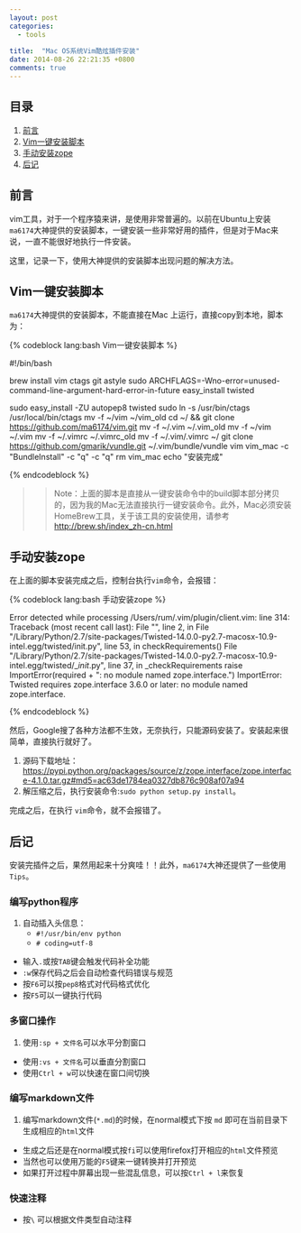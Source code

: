 ```yaml
---
layout: post
categories: 
  - tools
  
title:  "Mac OS系统Vim酷炫插件安装"
date: 2014-08-26 22:21:35 +0800
comments: true
---
```



## 目录

1. [前言](#Intro)
1. [Vim一键安装脚本](#Shell)
1. [手动安装zope](#Zope)
1. [后记](#End)

## <a id="Intro">前言</a>

vim工具，对于一个程序猿来讲，是使用非常普遍的。以前在Ubuntu上安装`ma6174`大神提供的安装脚本，一键安装一些非常好用的插件，但是对于Mac来说，一直不能很好地执行一件安装。

这里，记录一下，使用大神提供的安装脚本出现问题的解决方法。

<!--more-->

## <a id="Shell">Vim一键安装脚本</a>

`ma6174`大神提供的安装脚本，不能直接在Mac 上运行，直接copy到本地，脚本为：

{% codeblock lang:bash Vim一键安装脚本 %}

#!/bin/bash

brew install vim ctags git astyle
sudo ARCHFLAGS=-Wno-error=unused-command-line-argument-hard-error-in-future easy_install twisted

sudo easy_install -ZU autopep8 twisted
sudo ln -s /usr/bin/ctags /usr/local/bin/ctags
mv -f ~/vim ~/vim_old
cd ~/ && git clone https://github.com/ma6174/vim.git
mv -f ~/.vim ~/.vim_old
mv -f ~/vim ~/.vim
mv -f ~/.vimrc ~/.vimrc_old
mv -f ~/.vim/.vimrc ~/
git clone https://github.com/gmarik/vundle.git ~/.vim/bundle/vundle
vim vim_mac -c "BundleInstall" -c "q" -c "q"
rm vim_mac
echo "安装完成"
            
{% endcodeblock %}

>> Note：上面的脚本是直接从一键安装命令中的build脚本部分拷贝的，因为我的Mac无法直接执行一键安装命令。此外，Mac必须安装HomeBrew工具，关于该工具的安装使用，请参考 <http://brew.sh/index_zh-cn.html>

## <a id="Zope">手动安装zope</a>

在上面的脚本安装完成之后，控制台执行`vim`命令，会报错：

{% codeblock lang:bash 手动安装zope %}

Error detected while processing /Users/rum/.vim/plugin/client.vim:
line 314:
Traceback (most recent call last):
File "", line 2, in 
File "/Library/Python/2.7/site-packages/Twisted-14.0.0-py2.7-macosx-10.9-intel.egg/twisted/init.py", line 53, in 
checkRequirements()
File "/Library/Python/2.7/site-packages/Twisted-14.0.0-py2.7-macosx-10.9-intel.egg/twisted/__init_.py", line 37, in _checkRequirements
raise ImportError(required + ": no module named zope.interface.")
ImportError: Twisted requires zope.interface 3.6.0 or later: no module named zope.interface.

{% endcodeblock %}

然后，Google搜了各种方法都不生效，无奈执行，只能源码安装了。安装起来很简单，直接执行就好了。

1. 源码下载地址：<https://pypi.python.org/packages/source/z/zope.interface/zope.interface-4.1.0.tar.gz#md5=ac63de1784ea0327db876c908af07a94>
2. 解压缩之后，执行安装命令:`sudo python setup.py install`。

完成之后，在执行	`vim`命令，就不会报错了。

## <a id="End">后记</a>

安装完插件之后，果然用起来十分爽哇！！此外，`ma6174`大神还提供了一些使用`Tips`。

### 编写python程序

1. 自动插入头信息：
    - `#!/usr/bin/env python`
    - `# coding=utf-8`
- 输入`.`或按`TAB`键会触发代码补全功能
- `:w`保存代码之后会自动检查代码错误与规范
- 按`F6`可以按`pep8`格式对代码格式优化
- 按`F5`可以一键执行代码


### 多窗口操作

1. 使用`:sp + 文件名`可以水平分割窗口
- 使用`:vs + 文件名`可以垂直分割窗口
- 使用`Ctrl + w`可以快速在窗口间切换

### 编写markdown文件

1. 编写markdown文件(`*.md`)的时候，在normal模式下按 `md` 即可在当前目录下生成相应的`html`文件
- 生成之后还是在normal模式按`fi`可以使用firefox打开相应的`html`文件预览
- 当然也可以使用万能的`F5`键来一键转换并打开预览
- 如果打开过程中屏幕出现一些混乱信息，可以按`Ctrl + l`来恢复

### 快速注释

- 按` \ ` 可以根据文件类型自动注释